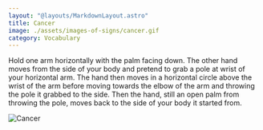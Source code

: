 ```yaml
---
layout: "@layouts/MarkdownLayout.astro"
title: Cancer
image: ./assets/images-of-signs/cancer.gif
category: Vocabulary
---
```


Hold one arm horizontally with the palm facing down.
The other hand moves from the side of your body
and pretend to grab a pole at wrist of your horizontal arm.
The hand then moves in a horizontal circle
above the wrist of the arm before moving towards the elbow of the arm
and throwing the pole it grabbed to the side.
Then the hand, still an open palm from throwing the pole,
moves back to the side of your body it started from.

![Cancer](@signs/cancer.gif)
